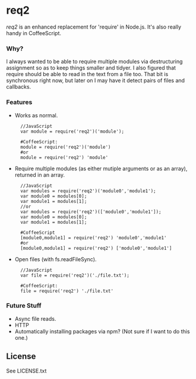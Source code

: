# req2

*req2* is an enhanced replacement for 'require' in Node.js. It's also really handy in CoffeeScript. 

### Why?

I always wanted to be able to require multiple modules via destructuring assignment so as to keep things smaller and 
tidyer. I also figured that require should be able to read in the text from a file too. That bit is synchronous right 
now, but later on I may have it detect pairs of files and callbacks.

### Features

* Works as normal.

        //JavaScript
        var module = require('req2')('module');
    
        #CoffeeScript:
        module = require('req2')('module')
        #or
        module = require('req2') 'module'

* Require multiple modules (as either mutiple arguments or as an array), returned in an array.

        //JavaScript
        var modules = require('req2')('module0','module1');
        var module0 = modules[0];
        var module1 = modules[1];
        //or
        var modules = require('req2')(['module0','module1']);
        var module0 = modules[0];
        var module1 = modules[1];
        
        #CoffeeScript
        [module0,module1] = require('req2') 'module0','module1'
        #or
        [module0,module1] = require('req2') ['module0','module1']

* Open files (with fs.readFileSync).

        //JavaScript
        var file = require('req2')('./file.txt');
        
        #CoffeeScript:
        file = require('req2') './file.txt'

### Future Stuff

* Async file reads.
* HTTP
* Automatically installing packages via npm? (Not sure if I want to do this one.)

## License

See LICENSE.txt
